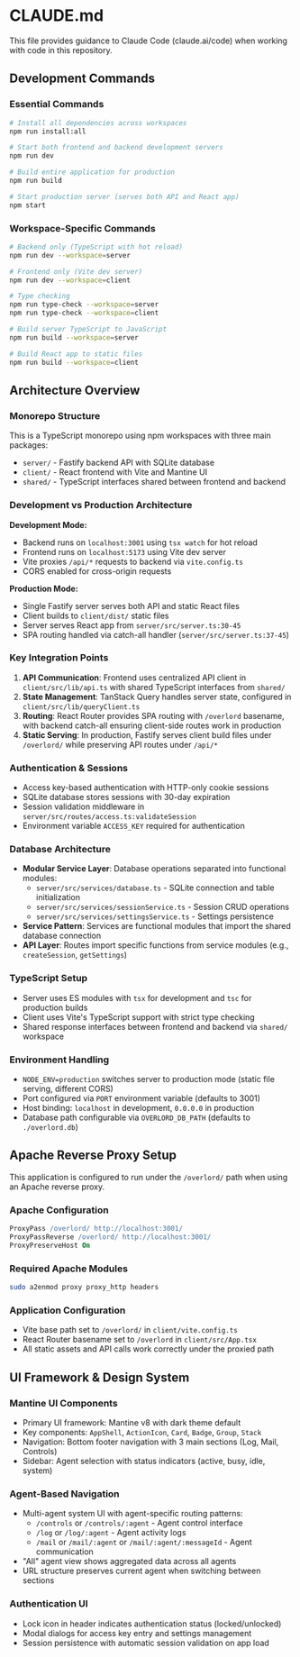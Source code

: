 # CLAUDE.md

This file provides guidance to Claude Code (claude.ai/code) when working with code in this repository.

## Development Commands

### Essential Commands
```bash
# Install all dependencies across workspaces
npm run install:all

# Start both frontend and backend development servers
npm run dev

# Build entire application for production
npm run build

# Start production server (serves both API and React app)
npm start
```

### Workspace-Specific Commands
```bash
# Backend only (TypeScript with hot reload)
npm run dev --workspace=server

# Frontend only (Vite dev server)
npm run dev --workspace=client

# Type checking
npm run type-check --workspace=server
npm run type-check --workspace=client

# Build server TypeScript to JavaScript
npm run build --workspace=server

# Build React app to static files
npm run build --workspace=client
```

## Architecture Overview

### Monorepo Structure
This is a TypeScript monorepo using npm workspaces with three main packages:
- `server/` - Fastify backend API with SQLite database
- `client/` - React frontend with Vite and Mantine UI
- `shared/` - TypeScript interfaces shared between frontend and backend

### Development vs Production Architecture

**Development Mode:**
- Backend runs on `localhost:3001` using `tsx watch` for hot reload
- Frontend runs on `localhost:5173` using Vite dev server
- Vite proxies `/api/*` requests to backend via `vite.config.ts`
- CORS enabled for cross-origin requests

**Production Mode:**
- Single Fastify server serves both API and static React files
- Client builds to `client/dist/` static files
- Server serves React app from `server/src/server.ts:30-45`
- SPA routing handled via catch-all handler (`server/src/server.ts:37-45`)

### Key Integration Points

1. **API Communication**: Frontend uses centralized API client in `client/src/lib/api.ts` with shared TypeScript interfaces from `shared/`
2. **State Management**: TanStack Query handles server state, configured in `client/src/lib/queryClient.ts`
3. **Routing**: React Router provides SPA routing with `/overlord` basename, with backend catch-all ensuring client-side routes work in production
4. **Static Serving**: In production, Fastify serves client build files under `/overlord/` while preserving API routes under `/api/*`

### Authentication & Sessions
- Access key-based authentication with HTTP-only cookie sessions
- SQLite database stores sessions with 30-day expiration
- Session validation middleware in `server/src/routes/access.ts:validateSession`
- Environment variable `ACCESS_KEY` required for authentication

### Database Architecture
- **Modular Service Layer**: Database operations separated into functional modules:
  - `server/src/services/database.ts` - SQLite connection and table initialization
  - `server/src/services/sessionService.ts` - Session CRUD operations
  - `server/src/services/settingsService.ts` - Settings persistence
- **Service Pattern**: Services are functional modules that import the shared database connection
- **API Layer**: Routes import specific functions from service modules (e.g., `createSession`, `getSettings`)

### TypeScript Setup
- Server uses ES modules with `tsx` for development and `tsc` for production builds
- Client uses Vite's TypeScript support with strict type checking
- Shared response interfaces between frontend and backend via `shared/` workspace

### Environment Handling
- `NODE_ENV=production` switches server to production mode (static file serving, different CORS)
- Port configured via `PORT` environment variable (defaults to 3001)
- Host binding: `localhost` in development, `0.0.0.0` in production
- Database path configurable via `OVERLORD_DB_PATH` (defaults to `./overlord.db`)

## Apache Reverse Proxy Setup

This application is configured to run under the `/overlord/` path when using an Apache reverse proxy.

### Apache Configuration
```apache
ProxyPass /overlord/ http://localhost:3001/
ProxyPassReverse /overlord/ http://localhost:3001/
ProxyPreserveHost On
```

### Required Apache Modules
```bash
sudo a2enmod proxy proxy_http headers
```

### Application Configuration
- Vite base path set to `/overlord/` in `client/vite.config.ts`
- React Router basename set to `/overlord` in `client/src/App.tsx`
- All static assets and API calls work correctly under the proxied path

## UI Framework & Design System

### Mantine UI Components
- Primary UI framework: Mantine v8 with dark theme default
- Key components: `AppShell`, `ActionIcon`, `Card`, `Badge`, `Group`, `Stack`
- Navigation: Bottom footer navigation with 3 main sections (Log, Mail, Controls)
- Sidebar: Agent selection with status indicators (active, busy, idle, system)

### Agent-Based Navigation
- Multi-agent system UI with agent-specific routing patterns:
  - `/controls` or `/controls/:agent` - Agent control interface
  - `/log` or `/log/:agent` - Agent activity logs
  - `/mail` or `/mail/:agent` or `/mail/:agent/:messageId` - Agent communication
- "All" agent view shows aggregated data across all agents
- URL structure preserves current agent when switching between sections

### Authentication UI
- Lock icon in header indicates authentication status (locked/unlocked)
- Modal dialogs for access key entry and settings management
- Session persistence with automatic session validation on app load